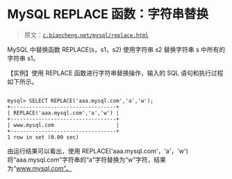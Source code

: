 # MySQL REPLACE 函数：字符串替换

> 原文：[`c.biancheng.net/mysql/replace.html`](http://c.biancheng.net/mysql/replace.html)

MySQL 中替换函数 REPLACE(s，s1，s2) 使用字符串 s2 替换字符串 s 中所有的字符串 s1。

【实例】使用 REPLACE 函数进行字符串替换操作，输入的 SQL 语句和执行过程如下所示。

```

mysql> SELECT REPLACE('aaa.mysql.com','a','w');
+----------------------------------+
| REPLACE('aaa.mysql.com','a','w') |
+----------------------------------+
| www.mysql.com                    |
+----------------------------------+
1 row in set (0.00 sec)
```

由运行结果可以看出，使用 REPLACE('aaa.mysql.com'，'a'，'w') 将“aaa.mysql.com”字符串的“a”字符替换为“w”字符，结果为“www.mysql.com”。